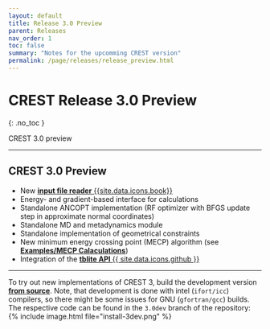 ```yaml
---
layout: default
title: Release 3.0 Preview
parent: Releases
nav_order: 1
toc: false
summary: "Notes for the upcomming CREST version"
permalink: /page/releases/release_preview.html
---
```


# CREST Release 3.0 Preview
{: .no_toc }

<div class="label label-green">CREST 3.0 preview</div>

---


## CREST 3.0 Preview

- New [**input file reader** {{site.data.icons.book}}](../documentation/inputfiles.html "Documentation / Input Files")
- Energy- and gradient-based interface for calculations
- Standalone ANCOPT implementation (RF optimizer with BFGS update step in approximate normal coordinates)
- Standalone MD and metadynamics module
- Standalone implementation of geometrical constraints
- New minimum energy crossing point (MECP) algorithm (see [**Examples/MECP Calaculations**](../examples/mecp   "Examples / MECP Calculations"))
- Integration of the [**tblite API** {{ site.data.icons.github }}](https://github.com/tblite/tblite "tblite on GitHub")

---

To try out new implementations of CREST 3, build the development version [**from source**](../installation/install_compile.html). 
Note, that development is done with intel (`ifort/icc`) compilers, so there might be some issues for GNU (`gfortran/gcc`) builds.
The respective code can be found in the `3.0dev` branch of the repository:
{% include image.html file="install-3dev.png" %}
